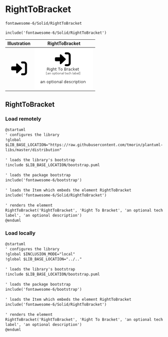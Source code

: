 # RightToBracket


```text
fontawesome-6/Solid/RightToBracket
```

```text
include('fontawesome-6/Solid/RightToBracket')
```



| Illustration | RightToBracket |
| :---: | :---: |
| ![illustration for Illustration](../../fontawesome-6/Solid/RightToBracket.png) | ![illustration for RightToBracket](../../fontawesome-6/Solid/RightToBracket.Local.png) |




## RightToBracket

### Load remotely
```plantuml
@startuml
' configures the library
!global $LIB_BASE_LOCATION="https://raw.githubusercontent.com/tmorin/plantuml-libs/master/distribution"

' loads the library's bootstrap
!include $LIB_BASE_LOCATION/bootstrap.puml

' loads the package bootstrap
include('fontawesome-6/bootstrap')

' loads the Item which embeds the element RightToBracket
include('fontawesome-6/Solid/RightToBracket')

' renders the element
RightToBracket('RightToBracket', 'Right To Bracket', 'an optional tech label', 'an optional description')
@enduml
```

### Load locally
```plantuml
@startuml
' configures the library
!global $INCLUSION_MODE="local"
!global $LIB_BASE_LOCATION="../.."

' loads the library's bootstrap
!include $LIB_BASE_LOCATION/bootstrap.puml

' loads the package bootstrap
include('fontawesome-6/bootstrap')

' loads the Item which embeds the element RightToBracket
include('fontawesome-6/Solid/RightToBracket')

' renders the element
RightToBracket('RightToBracket', 'Right To Bracket', 'an optional tech label', 'an optional description')
@enduml
```

